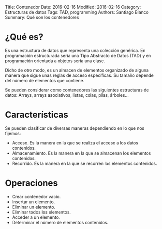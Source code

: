 Title: Contenedor
Date: 2016-02-16
Modified: 2016-02-16
Category: Estructuras de datos
Tags: TAD, programming
Authors: Santiago Blanco
Summary: Qué son los contenedores

¿Qué es?
=========

Es una estructura de datos que representa una colección genérica. En
programación estructurada sería una Tipo Abstracto de Datos (TAD) y en
programación orientada a objetos sería una clase.

Dicho de otro modo, es un almacen de elementos organizado de alguna manera que
sigue unas reglas de acceso específicas. Su tamaño depende del número de
elementos que contiene.

Se pueden considerar como contenedores las siguientes estructuras de datos:
Arrays, arrays asociativos, listas, colas, pilas, árboles...

Características
===============

Se pueden clasificar de diversas maneras dependiendo en lo que nos fijemos:

* Acceso. Es la manera en la que se realiza el acceso a los datos contenidos.
* Almacenamiento. Es la manera en la que se almacenan los elementos contenidos.
* Recorrido. Es la manera en la que se recorren los elementos contenidos.

Operaciones
===========

* Crear contenedor vacío.
* Insertar un elemento.
* Eliminar un elemento.
* Eliminar todos los elementos.
* Acceder a un elemento.
* Determinar el número de elementos contenidos.
